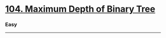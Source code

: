 # [104. Maximum Depth of Binary Tree](https://leetcode.com/problems/maximum-depth-of-binary-tree/)
### Easy
---
